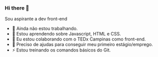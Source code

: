 ### Hi there 👋

Sou aspirante a dev front-end

- 🔭 Ainda não estou trabalhando.
- 🌱 Estou aprendendo sobre Javascript, HTML e CSS.
- 👯 Eu estou colaborando com o TEDx Campinas como front-end.
- 🤔 Preciso de ajudas para conseguir meu primeiro estágio/emprego.
- ⚡ Estou treinando os comandos básicos do Git.
